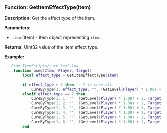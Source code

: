 ### Function: GetItemEffectType(item)

**Description:**
Get the effect type of the item.

**Parameters:**
- `item` (Item) - Item object representing `item`.

**Returns:** UInt32 value of the item effect type.

**Example:**

```lua
-- From ItemScripts/cure_test.lua
    function used(Item, Player, Target)
    	local effect_type = GetItemEffectType(Item)
    	
    	if effect_type < 7 then -- 7 is cure all
    		CureByType(1, effect_type, "", (GetLevel(Player) * 1.08) + 1, Target, Player)
    	elseif effect_type == 7 then
    		CureByType(1, 1, "", (GetLevel(Player) * 1.08) + 1, Target, Player)
    		CureByType(1, 2, "", (GetLevel(Player) * 1.08) + 1, Target, Player)
    		CureByType(1, 3, "", (GetLevel(Player) * 1.08) + 1, Target, Player)
    		CureByType(1, 4, "", (GetLevel(Player) * 1.08) + 1, Target, Player)
    		CureByType(1, 5, "", (GetLevel(Player) * 1.08) + 1, Target, Player)
    		CureByType(1, 6, "", (GetLevel(Player) * 1.08) + 1, Target, Player)
    	end
```

